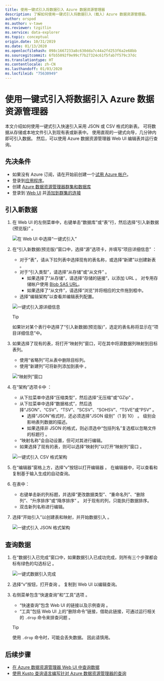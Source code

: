 ```yaml
---
title: 使用一键式引入将数据引入 Azure 数据资源管理器
description: 了解如何使用一键式引入将数据引入（载入）Azure 数据资源管理器。
author: orspod
ms.author: v-tawe
ms.reviewer: tzgitlin
ms.service: data-explorer
ms.topic: conceptual
origin.date: 10/31/2019
ms.date: 01/13/2020
ms.openlocfilehash: 098c1667233a8c630dda7c44a2fd253f6a2e68bb
ms.sourcegitcommit: 6fb55092f9e99cf7b27324c61f5fab7f579c37dc
ms.translationtype: HT
ms.contentlocale: zh-CN
ms.lasthandoff: 01/03/2020
ms.locfileid: "75630949"
---
```

# <a name="use-one-click-ingestion-to-ingest-data-into-azure-data-explorer"></a>使用一键式引入将数据引入 Azure 数据资源管理器

本文介绍如何使用一键式引入快速引入采用 JSON 或 CSV 格式的新表。 可将数据从存储或本地文件引入到现有表或新表中。 使用直观的一键式向导，几分钟内即可引入数据。 然后，可以使用 Azure 数据资源管理器 Web UI 编辑表并运行查询。

## <a name="prerequisites"></a>先决条件

* 如果没有 Azure 订阅，请在开始前创建一个[试用 Azure 帐户](https://www.azure.cn/pricing/1rmb-trial/)。
* 登录到[应用程序](https://dataexplorer.azure.cn/)。
* 创建 [Azure 数据资源管理器群集和数据库](create-cluster-database-portal.md)
* 登录到 [Web UI](https://dataexplorer.azure.cn/) 并[添加到群集的连接](/data-explorer/web-query-data#add-clusters)

## <a name="ingest-new-data"></a>引入新数据

1. 在 Web UI 的左侧菜单中，右键单击“数据库”或“表”行，然后选择“引入新数据(预览版)”    。

    ![在 Web UI 中选择“一键式引入”](media/ingest-data-one-click/one-click-ingestion-in-webui.png)   
 
1. 在“引入新数据(预览版)”窗口中，选择“源”选项卡，并填写“项目详细信息”    ：

    * 对于“表”，请从下拉列表中选择现有的表名称，或选择“新建”以创建新表   。
    * 对于“引入类型”，请选择“从存储”或“从文件”    。
      * 如果选择了“从存储”，请选择“存储的链接”，以添加 URL   。 对专用存储帐户使用 [Blob SAS URL](/vs-azure-tools-storage-explorer-blobs#get-the-sas-for-a-blob-container)。 
      * 如果选择了“从文件”，请选择“浏览”并将相应的文件拖到框中。  
    * 选择“编辑架构”以查看并编辑表列配置。 
 
    ![一键式引入源详细信息](media/ingest-data-one-click/one-click-ingestion-source.png) 

    > [!TIP]
    > 如果针对某个表行中选择了“引入新数据(预览版)”，选定的表名称将显示在“项目详细信息”中。   

1. 如果选择了现有的表，将打开“映射列”窗口，可在其中将源数据列映射到目标表列。  
    * 使用“省略列”可从表中删除目标列。 
    * 使用“新建列”可将新列添加到表中  。

    ![“映射列”窗口](media/ingest-data-one-click/one-click-map-columns-window.png)

1. 在“架构”选项卡中  ：

    * 从下拉菜单中选择“压缩类型”，然后选择“无压缩”或“GZip”    。
    * 从下拉菜单中选择“数据格式”，然后选择“JSON”、“CSV”、“TSV”、“SCSV”、“SOHSV”、“TSVE”或“PSV”         。 
        * 选择“JSON”格式时，还必须选择“JSON 级别”（1 到 10）   。 级别会影响表列数据的描述。 
        * 如果选择非 JSON 的格式，则必须选中“包括列名”复选框以忽略文件的标题行  。
    * “映射名称”会自动设置，但可对其进行编辑。 
    * 如果选择了现有的表，则可以选择“映射列”以打开“映射列”窗口   。

    ![一键式引入 CSV 格式架构](media/ingest-data-one-click/one-click-csv-format.png)

1. 在“编辑器”窗格上方，选择“v”按钮以打开编辑器   。 在编辑器中，可以查看和复制基于输入生成的自动查询。 

1. 在表中： 
    * 右键单击新的列标题，并选择“更改数据类型”、“重命名列”、“删除列”、“升序排序”或“降序排序”      。 对于现有的列，只能执行数据排序。 
    * 双击新列名称进行编辑。

1. 选择“开始引入”以创建表和映射，并开始数据引入  。

    ![一键式引入 JSON 格式架构](media/ingest-data-one-click/one-click-json-format.png) 
 
## <a name="query-data"></a>查询数据

1. 在“数据引入已完成”窗口中，如果数据引入已成功完成，则所有三个步骤都会标有绿色的勾选标记  。
 
    ![一键式数据引入完成](media/ingest-data-one-click/one-click-data-ingestion-complete.png)

1. 选择“v”按钮，打开查询  。 复制到 Web UI 以编辑查询。

1. 右侧菜单包含“快速查询”和“工具”选项   。 

    * “快速查询”包含 Web UI 的链接以及示例查询  。
    * “工具”包括 Web UI 上的“删除命令”链接，借助此链接，可通过运行相关的 `.drop` 命令来排查问题   。

    > [!TIP]
    > 使用 `.drop` 命令时，可能会丢失数据。 因此请慎用。

## <a name="next-steps"></a>后续步骤

* [在 Azure 数据资源管理器 Web UI 中查询数据](web-query-data.md)
* [使用 Kusto 查询语言编写针对 Azure 数据资源管理器的查询](write-queries.md)
